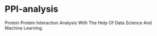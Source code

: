 # PPI-analysis
Protein Protein Interaction Analysis With The Help Of Data Science And Machine Learning.
